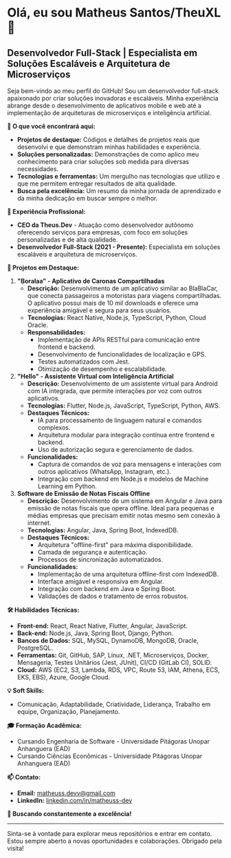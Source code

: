 # Olá, eu sou Matheus Santos/TheuXL 👋

## Desenvolvedor Full-Stack | Especialista em Soluções Escaláveis e Arquitetura de Microserviços

Seja bem-vindo ao meu perfil do GitHub! Sou um desenvolvedor full-stack apaixonado por criar soluções inovadoras e escaláveis. Minha experiência abrange desde o desenvolvimento de aplicativos mobile e web até a implementação de arquiteturas de microserviços e inteligência artificial.

**🚀 O que você encontrará aqui:**

-   **Projetos de destaque:** Códigos e detalhes de projetos reais que desenvolvi e que demonstram minhas habilidades e experiência.
-   **Soluções personalizadas:** Demonstrações de como aplico meu conhecimento para criar soluções sob medida para diversas necessidades.
-   **Tecnologias e ferramentas:** Um mergulho nas tecnologias que utilizo e que me permitem entregar resultados de alta qualidade.
-   **Busca pela excelência:** Um resumo da minha jornada de aprendizado e da minha dedicação em buscar sempre o melhor.

**💼 Experiência Profissional:**

-   **CEO da Theus.Dev** - Atuação como desenvolvedor autônomo oferecendo serviços para empresas, com foco em soluções personalizadas e de alta qualidade.
-   **Desenvolvedor Full-Stack (2021 - Presente):** Especialista em soluções escaláveis e arquitetura de microserviços.

**🎯 Projetos em Destaque:**

1.  **"Boralaa" - Aplicativo de Caronas Compartilhadas**
    -   **Descrição:** Desenvolvimento de um aplicativo similar ao BlaBlaCar, que conecta passageiros a motoristas para viagens compartilhadas. O aplicativo possui mais de 10 mil downloads e oferece uma experiência amigável e segura para seus usuários.
    -   **Tecnologias:** React Native, Node.js, TypeScript, Python, Cloud Oracle.
    -   **Responsabilidades:**
        -   Implementação de APIs RESTful para comunicação entre frontend e backend.
        -   Desenvolvimento de funcionalidades de localização e GPS.
        -   Testes automatizados com Jest.
        -   Otimização de desempenho e escalabilidade.
2.  **"Hello" - Assistente Virtual com Inteligência Artificial**
    -   **Descrição:** Desenvolvimento de um assistente virtual para Android com IA integrada, que permite interações por voz com outros aplicativos.
    -   **Tecnologias:** Flutter, Node.js, JavaScript, TypeScript, Python, AWS.
    -   **Destaques Técnicos:**
        -   IA para processamento de linguagem natural e comandos complexos.
        -   Arquitetura modular para integração contínua entre frontend e backend.
        -   Uso de autorização segura e gerenciamento de dados.
    -   **Funcionalidades:**
        -   Captura de comandos de voz para mensagens e interações com outros aplicativos (WhatsApp, Instagram, etc.).
        -   Integração com backend em Node.js e modelos de Machine Learning em Python.
3.  **Software de Emissão de Notas Fiscais Offline**
    -   **Descrição:** Desenvolvimento de um sistema em Angular e Java para emissão de notas fiscais que opera offline. Ideal para pequenas e médias empresas que precisam emitir notas mesmo sem conexão à internet.
    -   **Tecnologias:** Angular, Java, Spring Boot, IndexedDB.
    -   **Destaques Técnicos:**
        -   Arquitetura "offline-first" para máxima disponibilidade.
        -   Camada de segurança e autenticação.
        -   Processos de sincronização automatizados.
    -   **Funcionalidades:**
        -   Implementação de uma arquitetura offline-first com IndexedDB.
        -   Interface amigável e responsiva em Angular.
        -   Integração com backend em Java e Spring Boot.
        -   Validações de dados e tratamento de erros robustos.

**🛠️ Habilidades Técnicas:**

-   **Front-end:** React, React Native, Flutter, Angular, JavaScript.
-   **Back-end:** Node.js, Java, Spring Boot, Django, Python.
-   **Bancos de Dados:** SQL, MySQL, DynamoDB, MongoDB, Oracle, PostgreSQL.
-   **Ferramentas:** Git, GitHub, SAP, Linux, .NET, Microserviços, Docker, Mensageria, Testes Unitários (Jest, JUnit), CI/CD (GitLab CI), SOLID.
-   **Cloud:** AWS (EC2, S3, Lambda, RDS, VPC, Route 53, IAM, Athena, ECS, EKS, EBS), Azure, Google Cloud.

**💡 Soft Skills:**

-   Comunicação, Adaptabilidade, Criatividade, Liderança, Trabalho em equipe, Organização, Planejamento.

**🎓 Formação Acadêmica:**

-   Cursando Engenharia de Software - Universidade Pitágoras Unopar Anhanguera (EAD)
-   Cursando Ciências Econômicas - Universidade Pitágoras Unopar Anhanguera (EAD)

**📫 Contato:**

-   **Email:** matheuss.devv@gmail.com
-   **LinkedIn:** [linkedin.com/in/matheuss-dev](https://www.linkedin.com/in/matheuss-dev)

**🌱 Buscando constantemente a excelência!**

---

Sinta-se à vontade para explorar meus repositórios e entrar em contato. Estou sempre aberto a novas oportunidades e colaborações. Obrigado pela visita!

